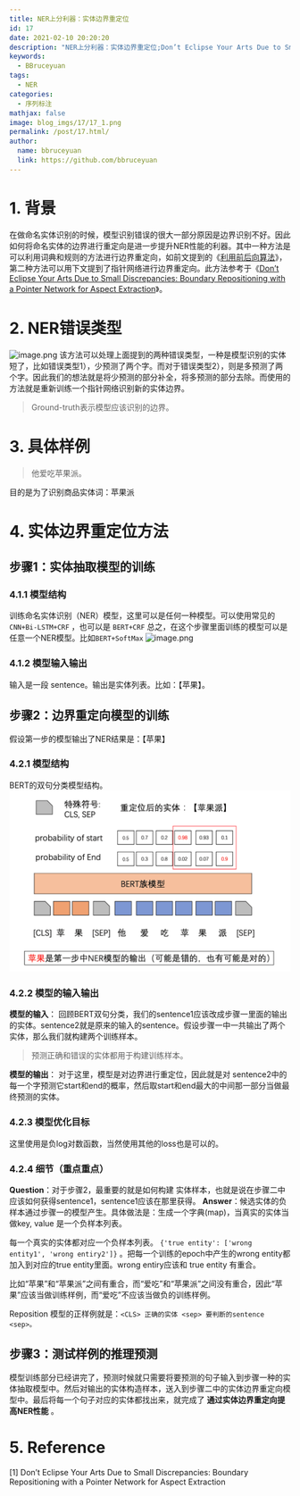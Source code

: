 ```yaml
---
title: NER上分利器：实体边界重定位
id: 17
date: 2021-02-10 20:20:20
description: "NER上分利器：实体边界重定位;Don’t Eclipse Your Arts Due to Small Discrepancies: Boundary Repositioning with a Pointer Network for Aspect Extraction"
keywords: 
  - BBruceyuan
tags: 
  - NER
categories: 
  - 序列标注
mathjax: false
image: blog_imgs/17/17_1.png
permalink: /post/17.html/
author: 
  name: bbruceyuan
  link: https://github.com/bbruceyuan
---
```


# 1. 背景
在做命名实体识别的时候，模型识别错误的很大一部分原因是边界识别不好。因此如何将命名实体的边界进行重定向是进一步提升NER性能的利器。其中一种方法是可以利用词典和规则的方法进行边界重定向，如前文提到的《[利用前后向算法](https://bbruceyuan.github.io/post/2.html)》，第二种方法可以用下文提到了指针网络进行边界重定向。此方法参考于《[Don’t Eclipse Your Arts Due to Small Discrepancies: Boundary Repositioning with a Pointer Network for Aspect Extraction](17.html)》。

# 2. NER错误类型
![image.png](https://cdn.nlark.com/yuque/0/2021/png/257808/1612344306669-acb3a94d-edf4-4ed9-9489-29a29d2688de.png#align=left&display=inline&height=249&margin=%5Bobject%20Object%5D&name=image.png&originHeight=498&originWidth=1020&size=83899&status=done&style=none&width=510)
该方法可以处理上面提到的两种错误类型，一种是模型识别的实体短了，比如错误类型1），少预测了两个字。而对于错误类型2），则是多预测了两个字。因此我们的想法就是将少预测的部分补全，将多预测的部分去除。而使用的方法就是重新训练一个指针网络识别新的实体边界。
> Ground-truth表示模型应该识别的边界。


# 3. 具体样例
> 他爱吃苹果派。

目的是为了识别商品实体词：苹果派
# 4. 实体边界重定位方法
## 步骤1：实体抽取模型的训练
### 4.1.1 模型结构
训练命名实体识别（NER）模型，这里可以是任何一种模型。可以使用常见的 `CNN+Bi-LSTM+CRF` ，也可以是 `BERT+CRF` 总之，在这个步骤里面训练的模型可以是任意一个NER模型。比如`BERT+SoftMax`
![image.png](https://cdn.nlark.com/yuque/0/2021/png/257808/1612344777358-183b44e8-ffdd-454c-936f-47385c3db702.png#align=left&display=inline&height=243&margin=%5Bobject%20Object%5D&name=image.png&originHeight=243&originWidth=283&size=60303&status=done&style=none&width=283)

### 4.1.2 模型输入输出
输入是一段 sentence。输出是实体列表。比如：【苹果】。

## 步骤2：边界重定向模型的训练
假设第一步的模型输出了NER结果是：【苹果】

### 4.2.1 模型结构
BERT的双句分类模型结构。
![image.png](/blog_imgs/17/17_1.png)

### 4.2.2 模型的输入输出
**模型的输入**：
回顾BERT双句分类，我们的sentence1应该改成步骤一里面的输出的实体。sentence2就是原来的输入的sentence。假设步骤一中一共输出了两个实体，那么我们就构建两个训练样本。
> 预测正确和错误的实体都用于构建训练样本。


**模型的输出**：
对于这里，模型是对边界进行重定位，因此就是对 sentence2中的每一个字预测它start和end的概率，然后取start和end最大的中间那一部分当做最终预测的实体。


### 4.2.3 模型优化目标
这里使用是负log对数函数，当然使用其他的loss也是可以的。


### 4.2.4 细节（重点重点）
**Question**：对于步骤2，最重要的就是如何构建 实体样本，也就是说在步骤二中应该如何获得sentence1，sentence1应该在那里获得。
**Answer**：候选实体的负样本通过步骤一的模型产生。具体做法是：生成一个字典(map)，当真实的实体当做key, value 是一个负样本列表。


每一个真实的实体都对应一个负样本列表。 `{'true entity': ['wrong entity1', 'wrong entiry2']}` 。把每一个训练的epoch中产生的wrong entity都加入到对应的true entity里面。wrong entiry应该和 true entity 有重合。


比如“苹果”和“苹果派”之间有重合，而“爱吃”和“苹果派”之间没有重合，因此“苹果”应该当做训练样例，而“爱吃”不应该当做负的训练样例。


Reposition 模型的正样例就是：`<CLS> 正确的实体 <sep> 要判断的sentence <sep>。`


## 步骤3：测试样例的推理预测
模型训练部分已经讲完了，预测时候就只需要将要预测的句子输入到步骤一种的实体抽取模型中。然后对输出的实体构造样本，送入到步骤二中的实体边界重定向模型中。最后将每一个句子对应的实体都找出来，就完成了 **通过实体边界重定向提高NER性能** 。


# 5. Reference
[1] Don’t Eclipse Your Arts Due to Small Discrepancies: Boundary Repositioning with a Pointer Network for Aspect Extraction
